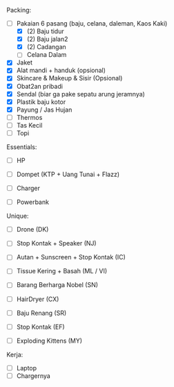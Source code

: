 Packing:
- [ ] Pakaian 6 pasang (baju, celana, daleman, Kaos Kaki)
	 - [x] (2) Baju tidur
	 - [x] (2) Baju jalan2 
	 - [x] (2) Cadangan
	 - [ ] Celana Dalam
- [x] Jaket 
- [x] Alat mandi + handuk (opsional)
- [x] Skincare & Makeup & Sisir (Opsional)
- [x] Obat2an pribadi
- [x] Sendal (biar ga pake sepatu arung jeramnya)
- [x] Plastik baju kotor
- [x] Payung / Jas Hujan
- [ ] Thermos
- [ ] Tas Kecil
- [ ] Topi

Essentials:
- [ ] HP
- [ ] Dompet (KTP + Uang Tunai + Flazz)
- [ ] Charger
- [ ] Powerbank


Unique:
- [ ] Drone (DK)
- [ ] Stop Kontak + Speaker (NJ)
- [ ] Autan + Sunscreen + Stop Kontak (IC)
- [ ] Tissue Kering + Basah (ML / VI)
- [ ] Barang Berharga Nobel (SN)
- [ ] HairDryer (CX)
- [ ] Baju Renang (SR)
- [ ] Stop Kontak (EF)
- [ ] Exploding Kittens (MY)


Kerja:
- [ ] Laptop
- [ ] Chargernya